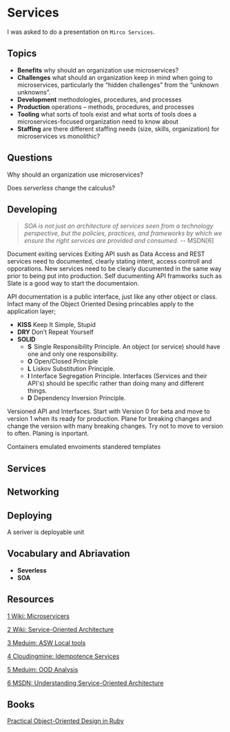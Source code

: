 # Services

I was asked to do a presentation on `Mirco Services`.

## Topics

* **Benefits** why should an organization use microservices?
* **Challenges** what should an organization keep in mind when going to microservices, particularly the “hidden challenges” from the “unknown unknowns”.
* **Development** methodologies, procedures, and processes
* **Production** operations – methods, procedures, and processes
* **Tooling** what sorts of tools exist and what sorts of tools does a microservices-focused organization need to know about
* **Staffing** are there different staffing needs (size, skills, organization) for microservices vs monolithic?

## Questions

Why should an organization use microservices?

Does *serverless* change the calculus?


## Developing

> *SOA is not just an architecture of services seen from a technology perspective, but the policies, practices, and frameworks by which we ensure the right services are provided and consumed.* -- MSDN[6]

Document exiting services
  Exiting API sush as Data Access and REST services need to documented, clearly stating intent, access controll and opporations. New services need to be clearly ducumented in the same way prior to being put into production. Self ducumenting API framworks such as Slate is a good way to start the documentaion.
  
API documentation is a public interface, just like any other object or class. Infact many of the Object Oriented Desing princables apply to the application layer;

* **KISS** Keep It Simple, Stupid
* **DRY** Don’t Repeat Yourself
* **SOLID**
  * **S**  Single Responsibility Principle. An object (or service) should have one and only one responsibility.
  * **O** Open/Closed Principle
  * **L** Liskov Substitution Principle.
  * **I** I nterface Segregation Principle. Interfaces (Services and their API's) should be specific rather than doing many and different things.
  * **D** Dependency Inversion Principle. 

Versioned API and Interfaces. Start with Version 0 for beta and move to version 1 when its ready for production. Plane for breaking changes and change the version with many breaking changes. Try not to move to version to often. Planing is inportant.

Containers
emulated envoiments
standered
templates

## Services

## Networking

## Deploying

A seriver is deployable unit 

## Vocabulary and Abriavation

* **Severless**
* **SOA**

## Resources

[1 Wiki: Microservicers](https://en.wikipedia.org/wiki/Microservices)

[2 Wiki: Service-Oriented Architecture](https://en.wikipedia.org/wiki/Service-oriented_architecture)

[3 Meduim: ASW Local tools](https://medium.com/@takezoe/how-to-develop-aws-based-application-in-the-local-environment-3e36eb705adf)

[4 Cloudingmine: Idempotence Services](http://cloudingmine.com/idempotence-what-is-it-and-why-should-i-care/)

[5 Meduim: OOD Analysis](https://medium.com/omarelgabrys-blog/object-oriented-analysis-and-design-design-principles-part-6-b78e2b9da023)

[6 MSDN: Understanding Service-Oriented Architecture](https://msdn.microsoft.com/en-us/library/aa480021.aspx)



## Books

[Practical Object-Oriented Design in Ruby](https://www.poodr.com/)
